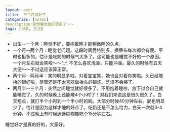 ```yaml
---
layout: post
title:  三个月就好了
categories: [notes]
description:突然睡觉就好很多了～～
tags: [记录, 生活]
---
```


- 出生--一个月：睡觉不好，要抱着睡才能稍微睡的久点。
- 一个月--两个月：睡觉老问题。这段时间屁特别多，换尿布每次都会有屁。平时也挺多的。估计是吃奶的时候气太多了。这可能也是睡觉不好的一个原因。一个月左右就会笑啦～～^_^. 不怎么喜欢洗澡，只能冲澡。最久的时候有五天大便～～不过这应该算正常。
- 两个月--两月半：笑的明显多啦。对着宝宝笑，她也会对着你笑啦。头已经能抬的很好啦，尽管还是不太喜欢做抬头的锻炼。洗澡不会哭了。
- 两月半--三个月：突然之间睡觉就好很多了。不用抱着睡啦，放下过会自己就能睡觉了。久的时候晚上还能睡4个小时了！对我们来说这是很久很久了。白天短点，就打半个小时到一个半小时的盹。大部分时候40分钟左右。屁也明显少了，估计是因为这样才睡的好点了。吃奶还是不怎么给力，白天一次就3-4分钟，不过晚上有时候迷迷糊糊能吃个15分钟左右。

睡觉好才是真的好的，大家好。

